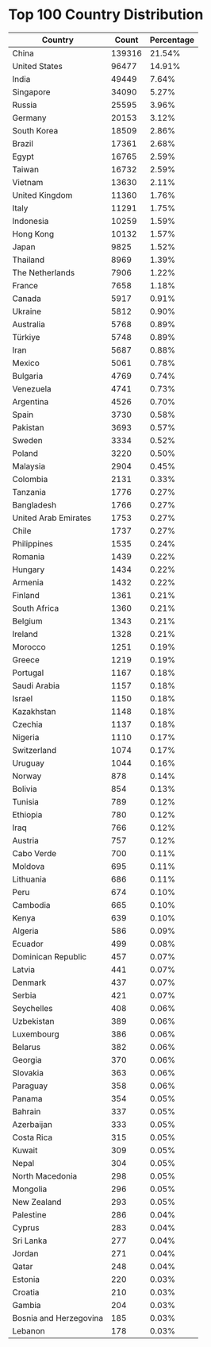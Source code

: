 # Top 100 Country Distribution
| Country | Count | Percentage |
|----|----|----|
| China | 139316 | 21.54% |
| United States | 96477 | 14.91% |
| India | 49449 | 7.64% |
| Singapore | 34090 | 5.27% |
| Russia | 25595 | 3.96% |
| Germany | 20153 | 3.12% |
| South Korea | 18509 | 2.86% |
| Brazil | 17361 | 2.68% |
| Egypt | 16765 | 2.59% |
| Taiwan | 16732 | 2.59% |
| Vietnam | 13630 | 2.11% |
| United Kingdom | 11360 | 1.76% |
| Italy | 11291 | 1.75% |
| Indonesia | 10259 | 1.59% |
| Hong Kong | 10132 | 1.57% |
| Japan | 9825 | 1.52% |
| Thailand | 8969 | 1.39% |
| The Netherlands | 7906 | 1.22% |
| France | 7658 | 1.18% |
| Canada | 5917 | 0.91% |
| Ukraine | 5812 | 0.90% |
| Australia | 5768 | 0.89% |
| Türkiye | 5748 | 0.89% |
| Iran | 5687 | 0.88% |
| Mexico | 5061 | 0.78% |
| Bulgaria | 4769 | 0.74% |
| Venezuela | 4741 | 0.73% |
| Argentina | 4526 | 0.70% |
| Spain | 3730 | 0.58% |
| Pakistan | 3693 | 0.57% |
| Sweden | 3334 | 0.52% |
| Poland | 3220 | 0.50% |
| Malaysia | 2904 | 0.45% |
| Colombia | 2131 | 0.33% |
| Tanzania | 1776 | 0.27% |
| Bangladesh | 1766 | 0.27% |
| United Arab Emirates | 1753 | 0.27% |
| Chile | 1737 | 0.27% |
| Philippines | 1535 | 0.24% |
| Romania | 1439 | 0.22% |
| Hungary | 1434 | 0.22% |
| Armenia | 1432 | 0.22% |
| Finland | 1361 | 0.21% |
| South Africa | 1360 | 0.21% |
| Belgium | 1343 | 0.21% |
| Ireland | 1328 | 0.21% |
| Morocco | 1251 | 0.19% |
| Greece | 1219 | 0.19% |
| Portugal | 1167 | 0.18% |
| Saudi Arabia | 1157 | 0.18% |
| Israel | 1150 | 0.18% |
| Kazakhstan | 1148 | 0.18% |
| Czechia | 1137 | 0.18% |
| Nigeria | 1110 | 0.17% |
| Switzerland | 1074 | 0.17% |
| Uruguay | 1044 | 0.16% |
| Norway | 878 | 0.14% |
| Bolivia | 854 | 0.13% |
| Tunisia | 789 | 0.12% |
| Ethiopia | 780 | 0.12% |
| Iraq | 766 | 0.12% |
| Austria | 757 | 0.12% |
| Cabo Verde | 700 | 0.11% |
| Moldova | 695 | 0.11% |
| Lithuania | 686 | 0.11% |
| Peru | 674 | 0.10% |
| Cambodia | 665 | 0.10% |
| Kenya | 639 | 0.10% |
| Algeria | 586 | 0.09% |
| Ecuador | 499 | 0.08% |
| Dominican Republic | 457 | 0.07% |
| Latvia | 441 | 0.07% |
| Denmark | 437 | 0.07% |
| Serbia | 421 | 0.07% |
| Seychelles | 408 | 0.06% |
| Uzbekistan | 389 | 0.06% |
| Luxembourg | 386 | 0.06% |
| Belarus | 382 | 0.06% |
| Georgia | 370 | 0.06% |
| Slovakia | 363 | 0.06% |
| Paraguay | 358 | 0.06% |
| Panama | 354 | 0.05% |
| Bahrain | 337 | 0.05% |
| Azerbaijan | 333 | 0.05% |
| Costa Rica | 315 | 0.05% |
| Kuwait | 309 | 0.05% |
| Nepal | 304 | 0.05% |
| North Macedonia | 298 | 0.05% |
| Mongolia | 296 | 0.05% |
| New Zealand | 293 | 0.05% |
| Palestine | 286 | 0.04% |
| Cyprus | 283 | 0.04% |
| Sri Lanka | 277 | 0.04% |
| Jordan | 271 | 0.04% |
| Qatar | 248 | 0.04% |
| Estonia | 220 | 0.03% |
| Croatia | 210 | 0.03% |
| Gambia | 204 | 0.03% |
| Bosnia and Herzegovina | 185 | 0.03% |
| Lebanon | 178 | 0.03% |
